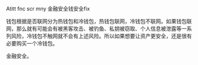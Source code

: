 Atitt fnc scr mny 金融安全钱安全fix


钱包根据是否联网分为热钱包和冷钱包，热钱包联网，冷钱包不联网。如果钱包联网，那么就有可能会有被黑客攻击、被钓鱼、私钥被窃取、个人信息被泄露等一系列风险，冷钱包不触网就不会有上述风险。所以如果想要让资产更安全，还是很有必要购买一个冷钱包。



金融安全。
